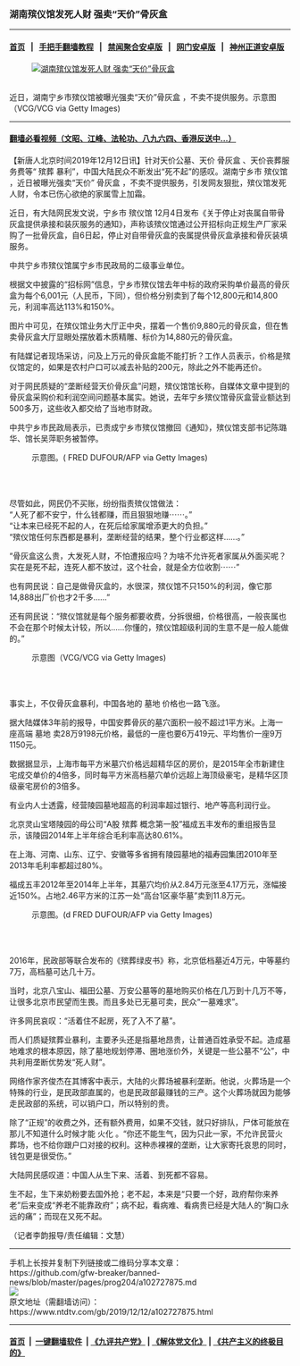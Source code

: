 ### 湖南殡仪馆发死人财 强卖“天价”骨灰盒
------------------------

#### [首页](https://github.com/gfw-breaker/banned-news/blob/master/README.md) &nbsp;&nbsp;|&nbsp;&nbsp; [手把手翻墙教程](https://github.com/gfw-breaker/guides/wiki) &nbsp;&nbsp;|&nbsp;&nbsp; [禁闻聚合安卓版](https://github.com/gfw-breaker/bn-android) &nbsp;&nbsp;|&nbsp;&nbsp; [网门安卓版](https://github.com/oGate2/oGate) &nbsp;&nbsp;|&nbsp;&nbsp; [神州正道安卓版](https://github.com/SzzdOgate/update) 



<div><div class="featured_image">
 <a href="https://i.ntdtv.com/assets/uploads/2019/12/sunset-2250264_960_720.jpg" target="_blank">
  <figure>
   <img alt="湖南殡仪馆发死人财 强卖“天价”骨灰盒" src="https://i.ntdtv.com/assets/uploads/2019/12/sunset-2250264_960_720-800x450.jpg"/>
  </figure><br/>
 </a>
 <span class="caption">
  近日，湖南宁乡市殡仪馆被曝光强卖“天价”骨灰盒 ，不卖不提供服务。示意图（VCG/VCG via Getty Images)
 </span>
</div>
</div><hr/>

#### [翻墙必看视频（文昭、江峰、法轮功、八九六四、香港反送中...）](https://github.com/gfw-breaker/banned-news/blob/master/pages/link3.md)

<div><div class="post_content" itemprop="articleBody">
 <p>
  【新唐人北京时间2019年12月12日讯】针对天价公墓、天价
  <ok href="https://www.ntdtv.com/gb/骨灰盒.htm">
   骨灰盒
  </ok>
  、天价丧葬服务费等“
  <ok href="https://www.ntdtv.com/gb/殡葬.htm">
   殡葬
  </ok>
  暴利”，中国大陆民众不断发出“死不起”的感叹。湖南宁乡市
  <ok href="https://www.ntdtv.com/gb/殡仪馆.htm">
   殡仪馆
  </ok>
  ，近日被曝光强卖“天价”
  <ok href="https://www.ntdtv.com/gb/骨灰盒.htm">
   骨灰盒
  </ok>
  ，不卖不提供服务，引发网友狠批，殡仪馆发死人财，令本已伤心欲绝的家属雪上加霜。
 </p>
 <p>
  近日，有大陆网民发文说，宁乡市
  <ok href="https://www.ntdtv.com/gb/殡仪馆.htm">
   殡仪馆
  </ok>
  12月4日发布《关于停止对丧属自带骨灰盒提供承接和装灰服务的通知》，声称该殡仪馆通过公开招标向正规生产厂家采购了一批骨灰盒，自6日起，停止对自带骨灰盒的丧属提供骨灰盒承接和骨灰装填服务。
 </p>
 <p>
  中共宁乡市殡仪馆属宁乡市民政局的二级事业单位。
 </p>
 <p>
  根据文中披露的“招标网”信息，宁乡市殡仪馆去年中标的政府采购单价最高的骨灰盒为每个6,001元（人民币，下同），但价格分别卖到了每个12,800元和14,800元，利润率高达113%和150%。
 </p>
 <p>
  图片中可见，在殡仪馆业务大厅正中央，摆着一个售价9,880元的骨灰盒，但在售卖骨灰盒大厅显眼处摆放着木质精雕、标价为14,880元的骨灰盒。
 </p>
 <p>
  有陆媒记者现场采访，问及上万元的骨灰盒能不能打折？工作人员表示，价格是殡仪馆定的，如果是农村户口可以减去补贴的200元，除此之外不能再还价。
 </p>
 <p>
  对于网民质疑的“垄断经营天价骨灰盒”问题，殡仪馆馆长称，自媒体文章中提到的骨灰盒采购价和利润空间问题基本属实。她说，去年宁乡殡仪馆骨灰盒营业额达到500多万，这些收入都交给了当地市财政。
 </p>
 <p>
  中共宁乡市民政局表示，已责成宁乡市殡仪馆撤回《通知》，殡仪馆支部书记陈璐华、馆长吴萍职务被暂停。
 </p>
 <figure class="wp-caption alignnone" id="attachment_102727890" style="width: 600px">
  <ok href="https://i.ntdtv.com/assets/uploads/2019/12/GettyImages-1134962297.jpg">
   <img alt="" class="size-medium wp-image-102727890" src="https://i.ntdtv.com/assets/uploads/2019/12/GettyImages-1134962297-600x338.jpg"/>
  </ok>
  <br/><figcaption class="wp-caption-text">
   示意图。( FRED DUFOUR/AFP via Getty Images)
  </figcaption><br/>
 </figure><br/>
 <p>
  尽管如此，网民仍不买账，纷纷指责殡仪馆做法：
  <br/>
  “人死了都不安宁，什么钱都赚，而且狠狠地赚⋯⋯。”
  <br/>
  “让本来已经死不起的人，在死后给家属增添更大的负担。”
  <br/>
  “殡仪馆任何东西都是暴利，垄断经营的结果，整个行业都这样……。”
 </p>
 <p>
  “骨灰盒这么贵，大发死人财，不怕遭报应吗？为啥不允许死者家属从外面买呢？实在是死不起，连死人都不放过，这个社会，就是全方位收割⋯⋯”
 </p>
 <p>
  也有网民说：自己是做骨灰盒的，水很深，殡仪馆不只150%的利润，像它那14,888出厂价也才2千多……”
 </p>
 <p>
  还有网民说：“殡仪馆就是每个服务都要收费，分拆很细，价格很高，一般丧属也不会在那个时候太计较，所以……你懂的，殡仪馆超级利润的生意不是一般人能做的。”
 </p>
 <figure class="wp-caption alignnone" id="attachment_102727888" style="width: 600px">
  <ok href="https://i.ntdtv.com/assets/uploads/2019/12/GettyImages-111506865.jpg">
   <img alt="" class="size-medium wp-image-102727888" src="https://i.ntdtv.com/assets/uploads/2019/12/GettyImages-111506865-600x338.jpg"/>
  </ok>
  <br/><figcaption class="wp-caption-text">
   示意图（VCG/VCG via Getty Images)
  </figcaption><br/>
 </figure><br/>
 <p>
  事实上，不仅骨灰盒暴利，中国各地的
  <ok href="https://www.ntdtv.com/gb/墓地.htm">
   墓地
  </ok>
  价格也一路飞涨。
 </p>
 <p>
  据大陆媒体3年前的报导，中国安葬骨灰的墓穴面积一般不超过1平方米。上海一座高端
  <ok href="https://www.ntdtv.com/gb/墓地.htm">
   墓地
  </ok>
  卖28万9198元价格，最低的一座也要6万419元、平均售价一座9万1150元。
 </p>
 <p>
  数据据显示，上海市每平方米墓穴价格远超精华区的房价，是2015年全市新建住宅成交单价的4倍多，同时每平方米高档墓穴单价远超上海顶级豪宅，是精华区顶级豪宅房价的3倍多。
 </p>
 <p>
  有业内人士透露，经营陵园墓地超高的利润率超过银行、地产等高利润行业。
 </p>
 <p>
  北京灵山宝塔陵园的母公司“A股
  <ok href="https://www.ntdtv.com/gb/殡葬.htm">
   殡葬
  </ok>
  概念第一股”福成五丰发布的重组报告显示，该陵园2014年上半年综合毛利率高达80.61%。
 </p>
 <p>
  在上海、河南、山东、辽宁、安徽等多省拥有陵园墓地的福寿园集团2010年至2013年毛利率都超过80%。
 </p>
 <p>
  福成五丰2012年至2014年上半年，其墓穴均价从2.84万元涨至4.17万元，涨幅接近150%。占地2.46平方米的江苏一处“高台1区豪华墓”卖到11.8万元。
 </p>
 <figure class="wp-caption alignnone" id="attachment_102727889" style="width: 600px">
  <ok href="https://i.ntdtv.com/assets/uploads/2019/12/GettyImages-1134962296.jpg">
   <img alt="" class="size-medium wp-image-102727889" src="https://i.ntdtv.com/assets/uploads/2019/12/GettyImages-1134962296-600x338.jpg"/>
  </ok>
  <br/><figcaption class="wp-caption-text">
   示意图。(d FRED DUFOUR/AFP via Getty Images)
  </figcaption><br/>
 </figure><br/>
 <p>
  2016年，民政部等联合发布的《殡葬绿皮书》称，北京低档墓近4万元，中等墓约7万，高档墓可达几十万。
 </p>
 <p>
  当时，北京八宝山、福田公墓、万安公墓等的墓地购买价格在几万到十几万不等，让很多北京市民望而生畏。而且多处已无墓可卖，民众“一墓难求”。
 </p>
 <p>
  许多网民哀叹：“活着住不起房，死了入不了墓”。
 </p>
 <p>
  而人们质疑殡葬业暴利，主要矛头还是指墓地昂贵，让普通百姓承受不起。造成墓地难求的根本原因，除了墓地规划停滞、圈地涨价外，关键是一些公墓不“公”，中共利用垄断优势发“死人财”。
 </p>
 <p>
  网络作家齐俊杰在其博客中表示，大陆的火葬场被暴利垄断。他说，火葬场是一个特殊的行业，是民政部直属的，也是民政部最赚钱的三产。这个火葬场就因为能够走民政部的系统，可以销户口，所以特别的贵。
 </p>
 <p>
  除了“正规”的收费之外，还有额外费用，如果不交钱，就只好排队，尸体可能放在那儿不知道什么时候才能
  <ok href="https://www.ntdtv.com/gb/火化.htm">
   火化
  </ok>
  。“你还不能生气，因为只此一家，不允许民营火葬场，也不给你跟户口对接的权利。这种赤裸裸的垄断，让大家寄托哀思的同时，钱包更是很受伤。”
 </p>
 <p>
  大陆网民感叹道：中国人从生下来、活着、到死都不容易。
 </p>
 <p>
  生不起，生下来奶粉要去国外抢；老不起，本来是“只要一个好，政府帮你来养老”后来变成“养老不能靠政府”；病不起，看病难、看病贵已经是大陆人的“胸口永远的痛”；而现在又死不起。
 </p>
 <p>
  （记者李韵报导/责任编辑：文慧）
 </p>
 <div class="single_ad">
 </div>
</div>
</div>
<hr/>
手机上长按并复制下列链接或二维码分享本文章：<br/>
https://github.com/gfw-breaker/banned-news/blob/master/pages/prog204/a102727875.md <br/>
<a href='https://github.com/gfw-breaker/banned-news/blob/master/pages/prog204/a102727875.md'><img src='https://github.com/gfw-breaker/banned-news/blob/master/pages/prog204/a102727875.md.png'/></a> <br/>
原文地址（需翻墙访问）：https://www.ntdtv.com/gb/2019/12/12/a102727875.html


------------------------
#### [首页](https://github.com/gfw-breaker/banned-news/blob/master/README.md) &nbsp;|&nbsp; [一键翻墙软件](https://github.com/gfw-breaker/nogfw/blob/master/README.md) &nbsp;| [《九评共产党》](https://github.com/gfw-breaker/9ping.md/blob/master/README.md#九评之一评共产党是什么) | [《解体党文化》](https://github.com/gfw-breaker/jtdwh.md/blob/master/README.md) | [《共产主义的终极目的》](https://github.com/gfw-breaker/gczydzjmd.md/blob/master/README.md)


<img src='http://gfw-breaker.win/banned-news/pages/prog204/a102727875.md' width='0px' height='0px'/>
